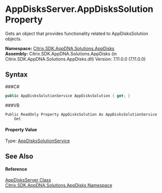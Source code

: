 # AppDisksServer.AppDisksSolution Property 
 

Gets an object that provides functionality related to AppDisksSolution objects.

**Namespace:**&nbsp;<a href="N_Citrix_SDK_AppDNA_Solutions_AppDisks">Citrix.SDK.AppDNA.Solutions.AppDisks</a><br />**Assembly:**&nbsp;Citrix.SDK.AppDNA.Solutions.AppDisks (in Citrix.SDK.AppDNA.Solutions.AppDisks.dll) Version: 7.11.0.0 (7.11.0.0)

## Syntax

###C#
```csharp
public AppDisksSolutionService AppDisksSolution { get; }
```

###VB
```vbnet
Public ReadOnly Property AppDisksSolution As AppDisksSolutionService
	Get
```


#### Property Value
Type: <a href="T_Citrix_SDK_AppDNA_Solutions_AppDisks_AppDisksSolutionService">AppDisksSolutionService</a>

## See Also


#### Reference
<a href="T_Citrix_SDK_AppDNA_Solutions_AppDisks_AppDisksServer">AppDisksServer Class</a><br /><a href="N_Citrix_SDK_AppDNA_Solutions_AppDisks">Citrix.SDK.AppDNA.Solutions.AppDisks Namespace</a><br />